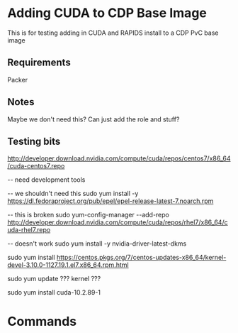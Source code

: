 # Adding CUDA to CDP Base Image

This is for testing adding in CUDA and RAPIDS install to a CDP PvC base image

## Requirements

Packer

## Notes

Maybe we don't need this?
Can just add the role and stuff?

## Testing bits
http://developer.download.nvidia.com/compute/cuda/repos/centos7/x86_64/cuda-centos7.repo

-- need development tools

-- we shouldn't need this
sudo yum install -y https://dl.fedoraproject.org/pub/epel/epel-release-latest-7.noarch.rpm

-- this is broken
sudo yum-config-manager --add-repo http://developer.download.nvidia.com/compute/cuda/repos/rhel7/x86_64/cuda-rhel7.repo

-- doesn't work
sudo yum install -y nvidia-driver-latest-dkms

sudo yum install https://centos.pkgs.org/7/centos-updates-x86_64/kernel-devel-3.10.0-1127.19.1.el7.x86_64.rpm.html

sudo yum update
 ??? kernel ???

sudo yum install cuda-10.2.89-1

# Commands

```{bash}



```